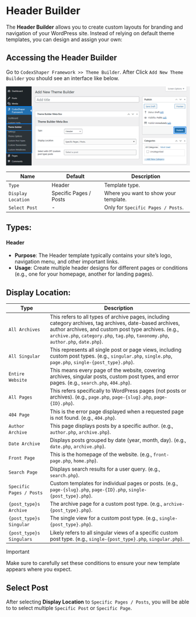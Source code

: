 # Header Builder

The **Header Builder** allows you to create custom layouts for branding and navigation of your WordPress site. Instead of relying on default theme templates, you can design and assign your own:

## Accessing the Header Builder
Go to `CodexShaper Framework >> Theme Builder`.
After Click `Add New Theme Builder` you should see an interface like below.

<p class="cxf--img-wrapper">
    <img src="/assets/framework/images/theme-builder/theme-builder.png" alt="Theme Builder Interface">
</p>

| Name                  | Default 	                    | Description |
|-----------------------|-------------------------------|-------------|
| `Type`                | Header                        | Template type. |
| `Display Location`    | Specific Pages / Posts        | Where you want to show your template. |
| `Select Post`         | -                             | Only for `Specific Pages / Posts`. |

## Types:

#### Header
- **Purpose**: The Header template typically contains your site’s logo, navigation menu, and other important links.
- **Usage**: Create multiple header designs for different pages or conditions (e.g., one for your homepage, another for landing pages).

## Display Location: 

| Type                          | Description |
|-------------------------------|-------------|
| `All Archives`                | This refers to all types of archive pages, including category archives, tag archives, date-based archives, author archives, and custom post type archives. (e.g., `archive.php`, `category.php`, `tag.php`, `taxonomy.php`, `author.php`, `date.php`). |
| `All Singular`                | This represents all single post or page views, including custom post types. (e.g., `singular.php`, `single.php`, `page.php`, `single-{post_type}.php`). |
| `Entire Website`              | This means every page of the website, covering archives, singular posts, custom post types, and error pages. (e.g., `search.php`, `404.php`). |
| `All Pages`                   | This refers specifically to WordPress pages (not posts or archives). (e.g., `page.php`, `page-{slug}.php`, `page-{ID}.php`). |
| `404 Page`                    | This is the error page displayed when a requested page is not found. (e.g., `404.php`). |
| `Author Archive`              | This page displays posts by a specific author. (e.g., `author.php`, `archive.php`). |
| `Date Archive`                | Displays posts grouped by date (year, month, day). (e.g., `date.php`, `archive.php`). |
| `Front Page`                  | This is the homepage of the website. (e.g., `front-page.php`, `home.php`). |
| `Search Page`                 | Displays search results for a user query. (e.g., `search.php`). |
| `Specific Pages / Posts`      | Custom templates for individual pages or posts. (e.g., `page-{slug}.php`, `page-{ID}.php`, `single-{post_type}.php`). |
| `{post_type}s Archive`        | The archive page for a custom post type. (e.g., `archive-{post_type}.php`). |
| `{post_type}s Singular`       | The single view for a custom post type. (e.g., `single-{post_type}.php`). |
| `{post_type}s Singulars`      | Likely refers to all singular views of a specific custom post type. (e.g., `single-{post_type}.php`, `singular.php`). |

>[!IMPORTANT]
>Make sure to carefully set these conditions to ensure your new template appears where you expect.

## Select Post

After selecting **Display Location** to `Specific Pages / Posts`, you will be able to to select multiple `Specific Post` or `Specific Page`.